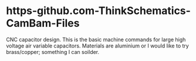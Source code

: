 # https-github.com-ThinkSchematics-CamBam-Files
CNC capacitor design.
This is the basic machine commands for large high voltage air variable capacitors.
Materials are aluminium or I would like to try brass/copper; something I can soilder.
